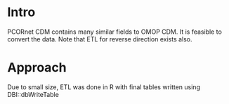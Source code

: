 # Intro

PCORnet CDM contains many similar fields to OMOP CDM. It is feasible to convert the data. Note that ETL for reverse direction exists also.


# Approach

Due to small size, ETL was done in R with final tables written using DBI::dbWriteTable

